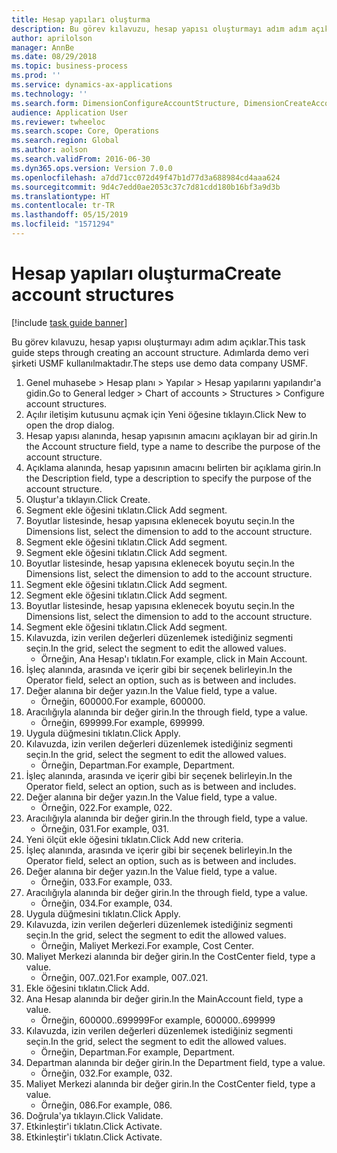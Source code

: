 ```yaml
---
title: Hesap yapıları oluşturma
description: Bu görev kılavuzu, hesap yapısı oluşturmayı adım adım açıklar.
author: aprilolson
manager: AnnBe
ms.date: 08/29/2018
ms.topic: business-process
ms.prod: ''
ms.service: dynamics-ax-applications
ms.technology: ''
ms.search.form: DimensionConfigureAccountStructure, DimensionCreateAccountStructure, DimensionHierarchyAddLevel, DimensionHierarchyConstraintActivate
audience: Application User
ms.reviewer: twheeloc
ms.search.scope: Core, Operations
ms.search.region: Global
ms.author: aolson
ms.search.validFrom: 2016-06-30
ms.dyn365.ops.version: Version 7.0.0
ms.openlocfilehash: a7dd71cc072d49f47b1d77d3a688984cd4aaa624
ms.sourcegitcommit: 9d4c7edd0ae2053c37c7d81cdd180b16bf3a9d3b
ms.translationtype: HT
ms.contentlocale: tr-TR
ms.lasthandoff: 05/15/2019
ms.locfileid: "1571294"
---
```

# <a name="create-account-structures"></a><span data-ttu-id="ed197-103">Hesap yapıları oluşturma</span><span class="sxs-lookup"><span data-stu-id="ed197-103">Create account structures</span></span>

[!include [task guide banner](../../includes/task-guide-banner.md)]

<span data-ttu-id="ed197-104">Bu görev kılavuzu, hesap yapısı oluşturmayı adım adım açıklar.</span><span class="sxs-lookup"><span data-stu-id="ed197-104">This task guide steps through creating an account structure.</span></span> <span data-ttu-id="ed197-105">Adımlarda demo veri şirketi USMF kullanılmaktadır.</span><span class="sxs-lookup"><span data-stu-id="ed197-105">The steps use demo data company USMF.</span></span>

1. <span data-ttu-id="ed197-106">Genel muhasebe > Hesap planı > Yapılar > Hesap yapılarını yapılandır'a gidin.</span><span class="sxs-lookup"><span data-stu-id="ed197-106">Go to General ledger > Chart of accounts > Structures > Configure account structures.</span></span>
2. <span data-ttu-id="ed197-107">Açılır iletişim kutusunu açmak için Yeni öğesine tıklayın.</span><span class="sxs-lookup"><span data-stu-id="ed197-107">Click New to open the drop dialog.</span></span>
3. <span data-ttu-id="ed197-108">Hesap yapısı alanında, hesap yapısının amacını açıklayan bir ad girin.</span><span class="sxs-lookup"><span data-stu-id="ed197-108">In the Account structure field, type a name to describe the purpose of the account structure.</span></span>
4. <span data-ttu-id="ed197-109">Açıklama alanında, hesap yapısının amacını belirten bir açıklama girin.</span><span class="sxs-lookup"><span data-stu-id="ed197-109">In the Description field, type a description to specify the purpose of the account structure.</span></span>
5. <span data-ttu-id="ed197-110">Oluştur'a tıklayın.</span><span class="sxs-lookup"><span data-stu-id="ed197-110">Click Create.</span></span>
6. <span data-ttu-id="ed197-111">Segment ekle öğesini tıklatın.</span><span class="sxs-lookup"><span data-stu-id="ed197-111">Click Add segment.</span></span>
7. <span data-ttu-id="ed197-112">Boyutlar listesinde, hesap yapısına eklenecek boyutu seçin.</span><span class="sxs-lookup"><span data-stu-id="ed197-112">In the Dimensions list, select the dimension to add to the account structure.</span></span>
8. <span data-ttu-id="ed197-113">Segment ekle öğesini tıklatın.</span><span class="sxs-lookup"><span data-stu-id="ed197-113">Click Add segment.</span></span>
9. <span data-ttu-id="ed197-114">Segment ekle öğesini tıklatın.</span><span class="sxs-lookup"><span data-stu-id="ed197-114">Click Add segment.</span></span>
10. <span data-ttu-id="ed197-115">Boyutlar listesinde, hesap yapısına eklenecek boyutu seçin.</span><span class="sxs-lookup"><span data-stu-id="ed197-115">In the Dimensions list, select the dimension to add to the account structure.</span></span>
11. <span data-ttu-id="ed197-116">Segment ekle öğesini tıklatın.</span><span class="sxs-lookup"><span data-stu-id="ed197-116">Click Add segment.</span></span>
12. <span data-ttu-id="ed197-117">Segment ekle öğesini tıklatın.</span><span class="sxs-lookup"><span data-stu-id="ed197-117">Click Add segment.</span></span>
13. <span data-ttu-id="ed197-118">Boyutlar listesinde, hesap yapısına eklenecek boyutu seçin.</span><span class="sxs-lookup"><span data-stu-id="ed197-118">In the Dimensions list, select the dimension to add to the account structure.</span></span>
14. <span data-ttu-id="ed197-119">Segment ekle öğesini tıklatın.</span><span class="sxs-lookup"><span data-stu-id="ed197-119">Click Add segment.</span></span>
15. <span data-ttu-id="ed197-120">Kılavuzda, izin verilen değerleri düzenlemek istediğiniz segmenti seçin.</span><span class="sxs-lookup"><span data-stu-id="ed197-120">In the grid, select the segment to edit the allowed values.</span></span>
    * <span data-ttu-id="ed197-121">Örneğin, Ana Hesap'ı tıklatın.</span><span class="sxs-lookup"><span data-stu-id="ed197-121">For example, click in Main Account.</span></span>  
16. <span data-ttu-id="ed197-122">İşleç alanında, arasında ve içerir gibi bir seçenek belirleyin.</span><span class="sxs-lookup"><span data-stu-id="ed197-122">In the Operator field, select an option, such as is between and includes.</span></span>
17. <span data-ttu-id="ed197-123">Değer alanına bir değer yazın.</span><span class="sxs-lookup"><span data-stu-id="ed197-123">In the Value field, type a value.</span></span>
    * <span data-ttu-id="ed197-124">Örneğin, 600000.</span><span class="sxs-lookup"><span data-stu-id="ed197-124">For example, 600000.</span></span>  
18. <span data-ttu-id="ed197-125">Aracılığıyla alanında bir değer girin.</span><span class="sxs-lookup"><span data-stu-id="ed197-125">In the through field, type a value.</span></span>
    * <span data-ttu-id="ed197-126">Örneğin, 699999.</span><span class="sxs-lookup"><span data-stu-id="ed197-126">For example, 699999.</span></span>  
19. <span data-ttu-id="ed197-127">Uygula düğmesini tıklatın.</span><span class="sxs-lookup"><span data-stu-id="ed197-127">Click Apply.</span></span>
20. <span data-ttu-id="ed197-128">Kılavuzda, izin verilen değerleri düzenlemek istediğiniz segmenti seçin.</span><span class="sxs-lookup"><span data-stu-id="ed197-128">In the grid, select the segment to edit the allowed values.</span></span>
    * <span data-ttu-id="ed197-129">Örneğin, Departman.</span><span class="sxs-lookup"><span data-stu-id="ed197-129">For example, Department.</span></span>  
21. <span data-ttu-id="ed197-130">İşleç alanında, arasında ve içerir gibi bir seçenek belirleyin.</span><span class="sxs-lookup"><span data-stu-id="ed197-130">In the Operator field, select an option, such as is between and includes.</span></span>
22. <span data-ttu-id="ed197-131">Değer alanına bir değer yazın.</span><span class="sxs-lookup"><span data-stu-id="ed197-131">In the Value field, type a value.</span></span>
    * <span data-ttu-id="ed197-132">Örneğin, 022.</span><span class="sxs-lookup"><span data-stu-id="ed197-132">For example, 022.</span></span>  
23. <span data-ttu-id="ed197-133">Aracılığıyla alanında bir değer girin.</span><span class="sxs-lookup"><span data-stu-id="ed197-133">In the through field, type a value.</span></span>
    * <span data-ttu-id="ed197-134">Örneğin, 031.</span><span class="sxs-lookup"><span data-stu-id="ed197-134">For example, 031.</span></span>  
24. <span data-ttu-id="ed197-135">Yeni ölçüt ekle öğesini tıklatın.</span><span class="sxs-lookup"><span data-stu-id="ed197-135">Click Add new criteria.</span></span>
25. <span data-ttu-id="ed197-136">İşleç alanında, arasında ve içerir gibi bir seçenek belirleyin.</span><span class="sxs-lookup"><span data-stu-id="ed197-136">In the Operator field, select an option, such as is between and includes.</span></span>
26. <span data-ttu-id="ed197-137">Değer alanına bir değer yazın.</span><span class="sxs-lookup"><span data-stu-id="ed197-137">In the Value field, type a value.</span></span>
    * <span data-ttu-id="ed197-138">Örneğin, 033.</span><span class="sxs-lookup"><span data-stu-id="ed197-138">For example, 033.</span></span>  
27. <span data-ttu-id="ed197-139">Aracılığıyla alanında bir değer girin.</span><span class="sxs-lookup"><span data-stu-id="ed197-139">In the through field, type a value.</span></span>
    * <span data-ttu-id="ed197-140">Örneğin, 034.</span><span class="sxs-lookup"><span data-stu-id="ed197-140">For example, 034.</span></span>  
28. <span data-ttu-id="ed197-141">Uygula düğmesini tıklatın.</span><span class="sxs-lookup"><span data-stu-id="ed197-141">Click Apply.</span></span>
29. <span data-ttu-id="ed197-142">Kılavuzda, izin verilen değerleri düzenlemek istediğiniz segmenti seçin.</span><span class="sxs-lookup"><span data-stu-id="ed197-142">In the grid, select the segment to edit the allowed values.</span></span>
    * <span data-ttu-id="ed197-143">Örneğin, Maliyet Merkezi.</span><span class="sxs-lookup"><span data-stu-id="ed197-143">For example, Cost Center.</span></span>  
30. <span data-ttu-id="ed197-144">Maliyet Merkezi alanında bir değer girin.</span><span class="sxs-lookup"><span data-stu-id="ed197-144">In the CostCenter field, type a value.</span></span>
    * <span data-ttu-id="ed197-145">Örneğin, 007..021.</span><span class="sxs-lookup"><span data-stu-id="ed197-145">For example, 007..021.</span></span>  
31. <span data-ttu-id="ed197-146">Ekle öğesini tıklatın.</span><span class="sxs-lookup"><span data-stu-id="ed197-146">Click Add.</span></span>
32. <span data-ttu-id="ed197-147">Ana Hesap alanında bir değer girin.</span><span class="sxs-lookup"><span data-stu-id="ed197-147">In the MainAccount field, type a value.</span></span>
    * <span data-ttu-id="ed197-148">Örneğin, 600000..699999</span><span class="sxs-lookup"><span data-stu-id="ed197-148">For example, 600000..699999</span></span>  
33. <span data-ttu-id="ed197-149">Kılavuzda, izin verilen değerleri düzenlemek istediğiniz segmenti seçin.</span><span class="sxs-lookup"><span data-stu-id="ed197-149">In the grid, select the segment to edit the allowed values.</span></span>
    * <span data-ttu-id="ed197-150">Örneğin, Departman.</span><span class="sxs-lookup"><span data-stu-id="ed197-150">For example, Department.</span></span>  
34. <span data-ttu-id="ed197-151">Departman alanında bir değer girin.</span><span class="sxs-lookup"><span data-stu-id="ed197-151">In the Department field, type a value.</span></span>
    * <span data-ttu-id="ed197-152">Örneğin, 032.</span><span class="sxs-lookup"><span data-stu-id="ed197-152">For example, 032.</span></span>  
35. <span data-ttu-id="ed197-153">Maliyet Merkezi alanında bir değer girin.</span><span class="sxs-lookup"><span data-stu-id="ed197-153">In the CostCenter field, type a value.</span></span>
    * <span data-ttu-id="ed197-154">Örneğin, 086.</span><span class="sxs-lookup"><span data-stu-id="ed197-154">For example, 086.</span></span>  
36. <span data-ttu-id="ed197-155">Doğrula'ya tıklayın.</span><span class="sxs-lookup"><span data-stu-id="ed197-155">Click Validate.</span></span>
37. <span data-ttu-id="ed197-156">Etkinleştir'i tıklatın.</span><span class="sxs-lookup"><span data-stu-id="ed197-156">Click Activate.</span></span>
38. <span data-ttu-id="ed197-157">Etkinleştir'i tıklatın.</span><span class="sxs-lookup"><span data-stu-id="ed197-157">Click Activate.</span></span>

